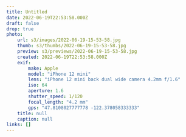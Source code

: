 ```yaml
---
title: Untitled
date: 2022-06-19T22:53:58.000Z
draft: false
drop: true
photo:
    url: s3/images/2022-06-19-15-53-58.jpg
    thumb: s3/thumbs/2022-06-19-15-53-58.jpg
    preview: s3/previews/2022-06-19-15-53-58.jpg
    created: 2022-06-19T22:53:58.000Z
    exif:
        make: Apple
        model: "iPhone 12 mini"
        lens: "iPhone 12 mini back dual wide camera 4.2mm f/1.6"
        iso: 64
        aperture: 1.6
        shutter_speed: 1/120
        focal_length: "4.2 mm"
        gps: "47.8108027777778 -122.378058333333"
    title: null
    caption: null
links: []
---
```

